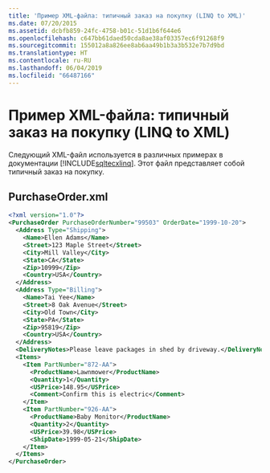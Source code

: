 ```yaml
---
title: 'Пример XML-файла: типичный заказ на покупку (LINQ to XML)'
ms.date: 07/20/2015
ms.assetid: dcbfb859-24fc-4758-b01c-51d1b6f644e6
ms.openlocfilehash: c647bb61daed50cda8ae38af03357ec6f91268f9
ms.sourcegitcommit: 155012a8a826ee8ab6aa49b1b3a3b532e7b7d9bd
ms.translationtype: HT
ms.contentlocale: ru-RU
ms.lasthandoff: 06/04/2019
ms.locfileid: "66487166"
---
```

# <a name="sample-xml-file-typical-purchase-order-linq-to-xml"></a>Пример XML-файла: типичный заказ на покупку (LINQ to XML)
Следующий XML-файл используется в различных примерах в документации [!INCLUDE[sqltecxlinq](~/includes/sqltecxlinq-md.md)]. Этот файл представляет собой типичный заказ на покупку.  
  
## <a name="purchaseorderxml"></a>PurchaseOrder.xml  
  
```xml  
<?xml version="1.0"?>  
<PurchaseOrder PurchaseOrderNumber="99503" OrderDate="1999-10-20">  
  <Address Type="Shipping">  
    <Name>Ellen Adams</Name>  
    <Street>123 Maple Street</Street>  
    <City>Mill Valley</City>  
    <State>CA</State>  
    <Zip>10999</Zip>  
    <Country>USA</Country>  
  </Address>  
  <Address Type="Billing">  
    <Name>Tai Yee</Name>  
    <Street>8 Oak Avenue</Street>  
    <City>Old Town</City>  
    <State>PA</State>  
    <Zip>95819</Zip>  
    <Country>USA</Country>  
  </Address>  
  <DeliveryNotes>Please leave packages in shed by driveway.</DeliveryNotes>  
  <Items>  
    <Item PartNumber="872-AA">  
      <ProductName>Lawnmower</ProductName>  
      <Quantity>1</Quantity>  
      <USPrice>148.95</USPrice>  
      <Comment>Confirm this is electric</Comment>  
    </Item>  
    <Item PartNumber="926-AA">  
      <ProductName>Baby Monitor</ProductName>  
      <Quantity>2</Quantity>  
      <USPrice>39.98</USPrice>  
      <ShipDate>1999-05-21</ShipDate>  
    </Item>  
  </Items>  
</PurchaseOrder>  
```  
  
